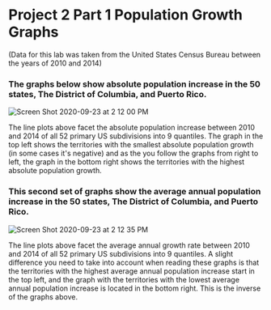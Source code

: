 # Project 2 Part 1 Population Growth Graphs
(Data for this lab was taken from the United States Census Bureau between the years of 2010 and 2014)

### The graphs below show absolute population increase in the 50 states, The District of Columbia, and Puerto Rico.

![Screen Shot 2020-09-23 at 2 12 00 PM](https://user-images.githubusercontent.com/60228369/94052876-8f136480-fda7-11ea-860b-a8eb520c4a88.png)

The line plots above facet the absolute population increase between 2010 and 2014 of all 52 primary US subdivisions into 9 quantiles. The graph in the top left shows the territories with the smallest absolute population growth (in some cases it's negative) and as the you follow the graphs from right to left, the graph in the bottom right shows the territories with the highest absolute population growth.

### This second set of graphs show the average annual population increase in the 50 states, The District of Columbia, and Puerto Rico.

![Screen Shot 2020-09-23 at 2 12 35 PM](https://user-images.githubusercontent.com/60228369/94053336-36909700-fda8-11ea-849b-155cd00552ba.png)

The line plots above facet the average annual growth rate between 2010 and 2014 of all 52 primary US subdivisions into 9 quantiles. A slight difference you need to take into account when reading these graphs is that the territories with the highest average annual population increase start in the top left, and the graph with the territories with the lowest average annual population increase is located in the bottom right. This is the inverse of the graphs above. 

